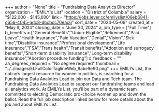 +++
author = "None"
title = "Fundraising Data Analytics Director"
organization = "EMILY's List"
location = "District of Columbia"
salary = "$122,000 - $145,000"
link = "https://jobs.lever.co/emilyslist/06eb6841-c656-4045-adc8-dbcbdc70eac6"
sort_date = "2024-05-09"
created_at = "May 9, 2024"
closing_date = "June 30, 2024"
a_job_type = ["Full Time"]
b_benefits = ["General Benefits","Union-Eligible","Retirement","Paid Leave","Health Insurance","Paid Vacation","Dental","Vision","Sick time","Disability insurance","Professional development","Life insurance","FSA","Trans health","Transit benefits","Adoption and surrogacy benefits","Short-term disability insurance","Long-term disability insurance","Abortion procedure funding"]
c_feedback = ""
aa_degrees_required = "No degree required"
thumbnail = "../../images/ELFullColorTaglineWeb_8abe9e90.png"
+++
EMILYs List, the nation’s largest resource for women in politics, is searching for a Fundraising Data Analytics Lead to join our Data and Tech team. The Fundraising Data Analytics Lead to support our fundraising teams and lead all analytics work.
At EMILYs List, you’ll be part of a dynamic team committed to electing Democratic pro-choice women up and down the ballot. Read the full job description linked below for more details about the job and about EMILYs List.
